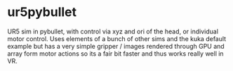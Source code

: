 # ur5pybullet
UR5 sim in pybullet, with control via xyz and ori of the head, or individual motor control. Uses elements of a bunch of other sims and the kuka default example but has a very simple gripper / images rendered through GPU and array form motor actions so its a fair bit faster and thus works really well in VR.
